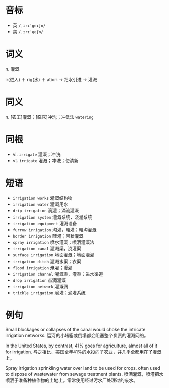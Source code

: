 # 音标

- 英 `/ˌɪrɪ'geɪʃn/`
- 美 `/ˌɪrɪˈɡeʃn/`

# 词义

n. 灌溉




ir(进入) ＋ rig(水) ＋ ation → 把水引进 → 灌溉

# 同义

n. [农工]灌溉；[临床]冲洗；冲洗法
`watering`

# 同根

- vi. `irrigate` 灌溉；冲洗
- vt. `irrigate` 灌溉；冲洗；使清新

# 短语

- `irrigation works` 灌溉结构物
- `irrigation water` 灌溉用水
- `drip irrigation` 滴灌；滴流灌溉
- `irrigation system` 灌溉系统，浇灌系统
- `irrigation equipment` 灌溉设备
- `furrow irrigation` 沟灌，畦灌；畦沟灌溉
- `border irrigation` 畦灌；带状灌溉
- `spray irrigation` 喷水灌溉；喷洒灌溉法
- `irrigation canal` 灌溉渠，浇灌渠
- `surface irrigation` 地面灌溉；地面浇灌
- `irrigation ditch` 灌溉水渠；农渠
- `flood irrigation` 淹灌；漫灌
- `irrigation channel` 灌溉渠，灌渠；进水渠道
- `drop irrigation` 点滴灌溉
- `irrigation network` 灌溉网
- `trickle irrigation` 滴灌；滴灌系统

# 例句

Small blockages or collapses of the canal would choke the intricate irrigation networks.
运河的小堵塞或倒塌都会阻塞整个负责的灌溉网络。

In the United States, by contrast, 41% goes for agriculture, almost all of it for irrigation.
与之相比，美国全年41%的水投向了农业，并几乎全都用在了灌溉上。

Spray irrigation sprinkling water over land to be used for crops. often used to dispose of wastewater from sewage treatment plants.
喷洒灌溉，喷灌把水喷洒于准备种植作物的土地上。常常使用经过污水厂处理过的废水。


